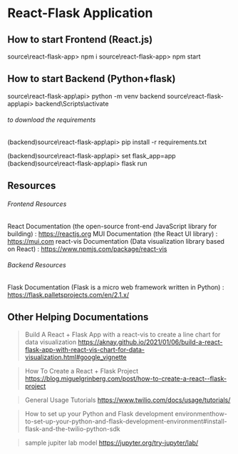 # React-Flask Application

## How to start Frontend (React.js)

source\react-flask-app> npm i
source\react-flask-app> npm start

## How to start Backend (Python+flask)

source\react-flask-app\api> python -m venv backend
source\react-flask-app\api> backend\Scripts\activate

###### to download the requirements

(backend)source\react-flask-app\api> pip install -r requirements.txt

(backend)source\react-flask-app\api> set flask_app=app
(backend)source\react-flask-app\api> flask run

## Resources

###### Frontend Resources

React Documentation (the open-source front-end JavaScript library for building) : https://reactjs.org
MUI Documentation (the React UI library) : https://mui.com
react-vis Documentation (Data visualization library based on React) : https://www.npmjs.com/package/react-vis

###### Backend Resources

Flask Documentation (Flask is a micro web framework written in Python) : https://flask.palletsprojects.com/en/2.1.x/

## Other Helping Documentations

> Build A React + Flask App with a react-vis to create a line chart for data visualization
> https://aknay.github.io/2021/01/06/build-a-react-flask-app-with-react-vis-chart-for-data-visualization.html#google_vignette

> How To Create a React + Flask Project
> https://blog.miguelgrinberg.com/post/how-to-create-a-react--flask-project

> General Usage Tutorials
> https://www.twilio.com/docs/usage/tutorials/

> How to set up your Python and Flask development environmenthow-to-set-up-your-python-and-flask-development-environment#install-flask-and-the-twilio-python-sdk

> sample jupiter lab model
> https://jupyter.org/try-jupyter/lab/
